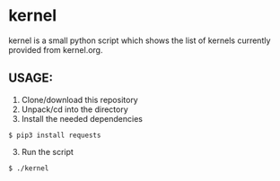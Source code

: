 # kernel

kernel is a small python script which shows the list of kernels currently provided from kernel.org.

## USAGE:
1. Clone/download this repository
2. Unpack/cd into the directory
3. Install the needed dependencies
```
$ pip3 install requests
```
3. Run the script
```
$ ./kernel
